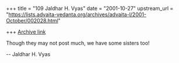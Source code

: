 +++
title = "109 Jaldhar H. Vyas"
date = "2001-10-27"
upstream_url = "https://lists.advaita-vedanta.org/archives/advaita-l/2001-October/002028.html"

+++
[Archive link](https://lists.advaita-vedanta.org/archives/advaita-l/2001-October/002028.html)

Though they may not post much, we have some sisters too!

--
Jaldhar H. Vyas <jaldhar at braincells.com>

